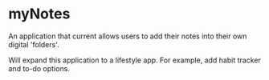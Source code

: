 # myNotes
An application that current allows users to add their notes into their own digital 'folders'. 

Will expand this application to a lifestyle app. For example, add habit tracker and to-do options.
